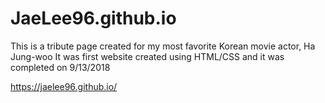 # JaeLee96.github.io
This is a tribute page created for my most favorite Korean movie actor, Ha Jung-woo
It was first website created using HTML/CSS and it was completed on 9/13/2018

https://jaelee96.github.io/
